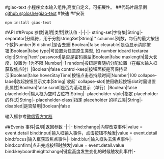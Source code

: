 #giao-text
小程序文本输入组件,高度自定义，可拓展性。
##代码片段示例
[github @oloshe/giao-text](https://github.com/oloshe/giao-text)
#快速
##安装
```shell
npm install giao-text
```

#API
##Props
参数|说明|类型|默认值
-|-|-|-
string-set|字符集|String|-
separator|分隔符，用于分割stringSet|String|''
columns|列数，每行的最大按钮个数|Number|6
distinct|是否去重|Boolean|false
clearable|是否显示清除按钮|Boolean|false
type|可设置为任意原生类型, 如 number idcard textarea digit|String|'text'
password|是否是密码类型|Boolean|false
maxlength|最大长度，设置为-1为不限|Number|-1
random|按钮是否随机分配位置（在每次输入框获取焦点时）|Boolean|false
control-keep|按钮面板是否保持显示|Boolean|false
hoverStayTime|按钮点击态持续时间|Number|100
collapse-label|收起按钮显示文本|String|'收起'
collapse-slot|使用收起按钮slot时需设置此属性|Boolean|false
scroll|是否为滚动显示（单行）|Boolean|false
placeholder|输入框为空时占位符|String|-
placeholder-style|指定 placeholder 的样式|String|-
placeholder-class|指定 placeholder 的样式类|String|-
disabled|是否禁用|Boolean|false

输入框参考[微信官方文档](https://developers.weixin.qq.com/miniprogram/dev/component/input.html)

##Events
事件|说明|返回参数
-|-|-
bind:change|内容改变事件|value = event.detail
bind:input|输入框输入事件，点击按钮不触发|value = event.detail
bind:focus|输入框获取焦点事件|-
bind:blur|输入框失去焦点事件|-
bind:confirm|点击完成按钮时触发|value = event.detail.value
bind:keyboardheightchange|键盘高度发生变化的时候触发此事件|-

